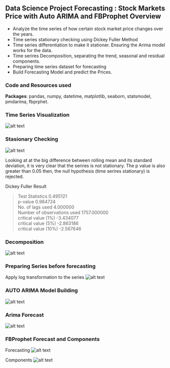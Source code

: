 ## Data Science Project Forecasting : Stock Markets Price with Auto ARIMA and FBProphet Overview
* Analyze the time series of how certain stock market price changes over the years.
* Time series stationary checking using Dickey Fuller Method
* Time series differentiation to make it stationer. Ensuring the Arima model works for the data.
* Time serires Decomposition, separating the trend, seasonal and residual components.
* Preparing time series dataset for forecasting
* Build Forecasting Model and predict the Prices.

### Code and Resources used
**Packages**: pandas, numpy, datetime, matplotlib, seaborn, statsmodel, pmdarima, fbprphet.

### Time Series Visualization
![alt text](https://github.com/ELSady/Forecasting-Stock-Markets-Price-Forecasting/blob/main/index.png)

### Stasionary Checking
![alt text](https://github.com/ELSady/Forecasting-Stock-Markets-Price-Forecasting/blob/main/index1.png)

Looking at at the big difference between rolling mean and its standard deviation, it is very clear that the serires is not stationary. The p value is also greater than 0.05 then, the null hypothesis (time serires stationary) is rejected.

Dickey Fuller Result
> Test Statistics                   0.495121 <br>
> p-value                           0.984724 <br>
> No. of lags used                  4.000000 <br>
> Number of observations used    1757.000000 <br>
> critical value (1%)              -3.434077 <br>
> critical value (5%)              -2.863186 <br>
> critical value (10%)             -2.567646 <br>

### Decomposition 
![alt text](https://github.com/ELSady/Forecasting-Stock-Markets-Price-Forecasting/blob/main/index2.png)

### Preparing Series before forecasting 
Apply log transformation to the series
![alt text](https://github.com/ELSady/Forecasting-Stock-Markets-Price-Forecasting/blob/main/index7.png)

### AUTO ARIMA Model Building
![alt text](https://github.com/ELSady/Forecasting-Stock-Markets-Price-Forecasting/blob/main/index3.png)

### Arima Forecast
![alt text](https://github.com/ELSady/Forecasting-Stock-Markets-Price-Forecasting/blob/main/index4.png)

### FBProphet Forecast and Components
Forecasting
![alt text](https://github.com/ELSady/Forecasting-Stock-Markets-Price-Forecasting/blob/main/index5.png)

Components
![alt text](https://github.com/ELSady/Forecasting-Stock-Markets-Price-Forecasting/blob/main/index6.png)
